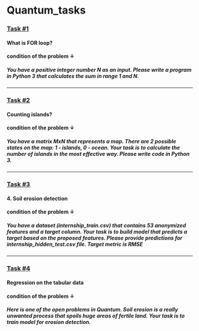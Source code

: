 # Quantum_tasks
### [Task #1](https://github.com/Zepocomo/Quantum_tasks/tree/main/1_task "1_task")
#### What is FOR loop?
#### **condition of the problem ↓**
##### You have a positive integer number N as an input. Please write a program in Python 3 that calculates the sum in range 1 and N.
-----------------------------------------------------------------------------------------------------------------
### [Task #2](https://github.com/Zepocomo/Quantum_tasks/tree/main/2_task "2_task")
#### Counting islands?
#### **condition of the problem ↓**
##### You have a matrix MxN that represents a map. There are 2 possible states on the map: 1 - islands, 0 - ocean. Your task is to calculate the number of islands in the most effective way. Please write code in Python 3.
-----------------------------------------------------------------------------------------------------------------
### [Task #3](https://github.com/Zepocomo/Quantum_tasks/tree/main/4_task "4_task")
#### 4.	Soil erosion detection
#### **condition of the problem ↓**
##### You have a dataset (internship_train.csv) that contains 53 anonymized features and a target column. Your task is to build model that predicts a target based on the proposed features. Please provide predictions for internship_hidden_test.csv file. Target metric is RMSE
-----------------------------------------------------------------------------------------------------------------
### [Task #4](https://github.com/Zepocomo/Quantum_tasks/tree/main/3_task "3_task")
#### Regression on the tabular data
#### **condition of the problem ↓**
##### Here is one of the open problems in Quantum. Soil erosion is a really unwanted process that spoils huge areas of fertile land. Your task is to train model for erosion detection.
